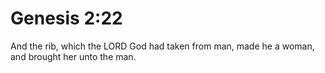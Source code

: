 # Genesis 2:22

And the rib, which the LORD God had taken from man, made he a woman, and brought her unto the man.